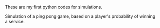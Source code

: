 These are my first python codes for simulations.

Simulation of a ping pong game, based on a player's probability of winning a service.
